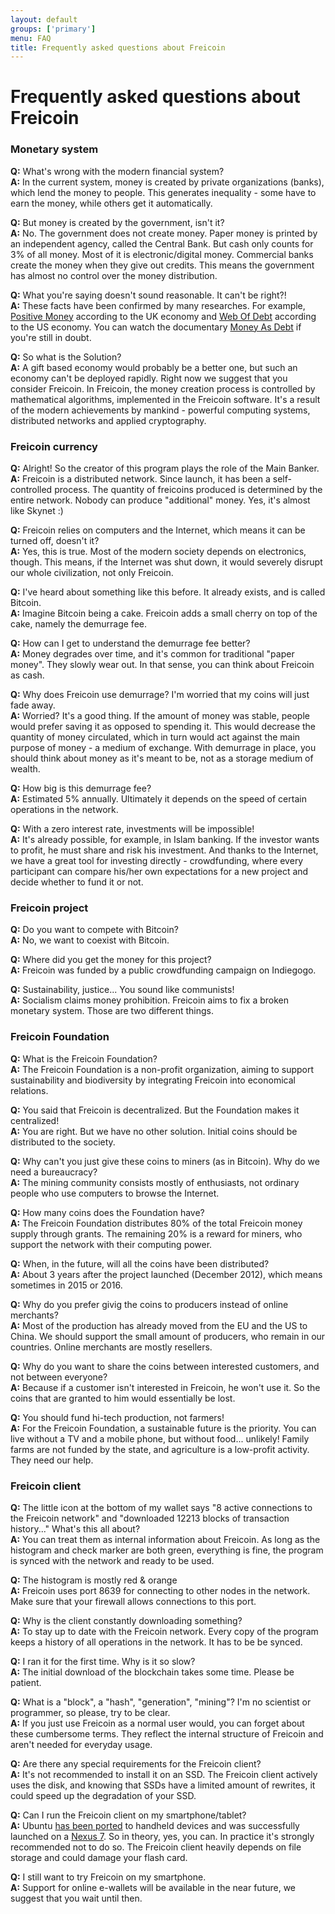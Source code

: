 ```yaml
---
layout: default
groups: ['primary']
menu: FAQ
title: Frequently asked questions about Freicoin
---
```


<h1>Frequently asked questions about Freicoin</h1>

<h3>Monetary system</h3>

<p><strong>Q:</strong> What's wrong with the modern financial system?<br/>
<strong>A:</strong> In the current system, money is created by private organizations (banks), which lend the money to people. This generates inequality - some have to earn the money, while others get it automatically.</p>

<p><strong>Q:</strong> But money is created by the government, isn't it?<br/>
<strong>A:</strong> No. The government does not create money. Paper money is printed by an independent agency, called the Central Bank. But cash only counts for 3% of all money. Most of it is electronic/digital money. Commercial banks create the money when they give out credits. This means the government has almost no control over the money distribution.</p>

<p><strong>Q:</strong> What you're saying doesn't sound reasonable. It can't be right?!<br/>
<strong>A:</strong> These facts have been confirmed by many researches. For example, <a href="http://www.positivemoney.org/">Positive Money</a> according to the UK economy and <a href="http://www.webofdebt.com/">Web Of Debt</a> according to the US economy. You can watch the documentary <a href="http://youtu.be/jqvKjsIxT_8">Money As Debt</a> if you're still in doubt.</p>

<p><strong>Q:</strong> So what is the Solution?<br/>
<strong>A:</strong> A gift based economy would probably be a better one, but such an economy can't be deployed rapidly. Right now we suggest that you consider Freicoin. In Freicoin, the money creation process is controlled by mathematical algorithms, implemented in the Freicoin software. It's a result of the modern achievements by mankind - powerful computing systems, distributed networks and applied cryptography.</p>

<h3>Freicoin currency</h3>

<p><strong>Q:</strong> Alright! So the creator of this program plays the role of the Main Banker.<br/>
<strong>A:</strong> Freicoin is a distributed network. Since launch, it has been a self-controlled process. The quantity of freicoins produced is determined by the entire network. Nobody can produce "additional" money. Yes, it's almost like Skynet :)</p>

<p><strong>Q:</strong> Freicoin relies on computers and the Internet, which means it can be turned off, doesn't it?<br/>
<strong>A:</strong> Yes, this is true. Most of the modern society depends on electronics, though. This means, if the Internet was shut down, it would severely disrupt our whole civilization, not only Freicoin.</p>

<p><strong>Q:</strong> I've heard about something like this before. It already exists, and is called Bitcoin.<br/>
<strong>A:</strong> Imagine Bitcoin being a cake. Freicoin adds a small cherry on top of the cake, namely the demurrage fee.</p>

<p><strong>Q:</strong> How can I get to understand the demurrage fee better?<br/>
<strong>A:</strong> Money degrades over time, and it's common for traditional "paper money". They slowly wear out. In that sense, you can think about Freicoin as cash.</p>

<p><strong>Q:</strong> Why does Freicoin use demurrage? I'm worried that my coins will just fade away.<br/>
<strong>A:</strong> Worried? It's a good thing. If the amount of money was stable, people would prefer saving it as opposed to spending it. This would decrease the quantity of money circulated, which in turn would act against the main purpose of money - a medium of exchange. With demurrage in place, you should think about money as it's meant to be, not as a storage medium of wealth.</p>

<p><strong>Q:</strong> How big is this demurrage fee?<br/>
<strong>A:</strong> Estimated 5% annually. Ultimately it depends on the speed of certain operations in the network.</p>

<p><strong>Q:</strong> With a zero interest rate, investments will be impossible!<br/>
<strong>A:</strong> It's already possible, for example, in Islam banking. If the investor wants to profit, he must share and risk his investment. And thanks to the Internet, we have a great tool for investing directly - crowdfunding, where every participant can compare his/her own expectations for a new project and decide whether to fund it or not.</p>

<h3>Freicoin project</h3>

<p><strong>Q:</strong> Do you want to compete with Bitcoin?<br/>
<strong>A:</strong> No, we want to coexist with Bitcoin.</p>

<p><strong>Q:</strong> Where did you get the money for this project?<br/>
<strong>A:</strong> Freicoin was funded by a public crowdfunding campaign on Indiegogo.</p>

<p><strong>Q:</strong> Sustainability, justice... You sound like communists!<br/>
<strong>A:</strong> Socialism claims money prohibition. Freicoin aims to fix a broken monetary system. Those are two different things.</p>

<h3>Freicoin Foundation</h3>

<p><strong>Q:</strong> What is the Freicoin Foundation?<br/>
<strong>A:</strong> The Freicoin Foundation is a non-profit organization, aiming to support sustainability and biodiversity by integrating Freicoin into economical relations.</p>

<p><strong>Q:</strong> You said that Freicoin is decentralized. But the Foundation makes it centralized!<br/>
<strong>A:</strong> You are right. But we have no other solution. Initial coins should be distributed to the society.</p>

<p><strong>Q:</strong> Why can't you just give these coins to miners (as in Bitcoin). Why do we need a bureaucracy?<br/>
<strong>A:</strong> The mining community consists mostly of enthusiasts, not ordinary people who use computers to browse the Internet.</p>

<p><strong>Q:</strong> How many coins does the Foundation have?<br/>
<strong>A:</strong> The Freicoin Foundation distributes 80% of the total Freicoin money supply through grants. The remaining 20% is a reward for miners, who support the network with their computing power.</p>

<p><strong>Q:</strong> When, in the future, will all the coins have been distributed?<br/>
<strong>A:</strong> About 3 years after the project launched (December 2012), which means sometimes in 2015 or 2016.</p>

<p><strong>Q:</strong> Why do you prefer givig the coins to producers instead of online merchants?<br/>
<strong>A:</strong> Most of the production has already moved from the EU and the US to China. We should support the small amount of producers, who remain in our countries. Online merchants are mostly resellers.</p>

<p><strong>Q:</strong> Why do you want to share the coins between interested customers, and not between everyone?<br/>
<strong>A:</strong> Because if a customer isn't interested in Freicoin, he won't use it. So the coins that are granted to him would essentially be lost.</p>

<p><strong>Q:</strong> You should fund hi-tech production, not farmers!<br/>
<strong>A:</strong> For the Freicoin Foundation, a sustainable future is the priority. You can live without a TV and a mobile phone, but without food... unlikely! Family farms are not funded by the state, and agriculture is a low-profit activity. They need our help.</p>

<h3>Freicoin client</h3>

<p><strong>Q:</strong> The little icon at the bottom of my wallet says "8 active connections to the Freicoin network" and "downloaded 12213 blocks of transaction history..." What's this all about?<br/>
<strong>A:</strong> You can treat them as internal information about Freicoin. As long as the histogram and check marker are both green, everything is fine, the program is synced with the network and ready to be used.</p>

<p><strong>Q:</strong> The histogram is mostly red &amp; orange<br/>
<strong>A:</strong> Freicoin uses port 8639 for connecting to other nodes in the network. Make sure that your firewall allows connections to this port.</p>

<p><strong>Q:</strong> Why is the client constantly downloading something?<br/>
<strong>A:</strong> To stay up to date with the Freicoin network. Every copy of the program keeps a history of all operations in the network. It has to be be synced.</p>

<p><strong>Q:</strong> I ran it for the first time. Why is it so slow?<br/>
<strong>A:</strong> The initial download of the blockchain takes some time. Please be patient.</p>

<p><strong>Q:</strong> What is a "block", a "hash", "generation", "mining"? I'm no scientist or programmer, so please, try to be clear.<br/>
<strong>A:</strong> If you just use Freicoin as a normal user would, you can forget about these cumbersome terms. They reflect the internal structure of Freicoin and aren't needed for everyday usage.</p>

<p><strong>Q:</strong> Are there any special requirements for the Freicoin client?<br/>
<strong>A:</strong> It's not recommended to install it on an SSD. The Freicoin client actively uses the disk, and knowing that SSDs have a limited amount of rewrites, it could speed up the degradation of your SSD.</p>

<p><strong>Q:</strong> Can I run the Freicoin client on my smartphone/tablet?<br/>
<strong>A:</strong> Ubuntu <a href="http://www.ubuntu.com/devices/phone">has been ported</a> to handheld devices and was successfully launched on a <a href="http://wiki.ubuntu.com/Nexus7">Nexus 7</a>. So in theory, yes, you can. In practice it's strongly recommended not to do so. The Freicoin client heavily depends on file storage and could damage your flash card.</p>

<p><strong>Q:</strong> I still want to try Freicoin on my smartphone.<br/>
<strong>A:</strong> Support for online e-wallets will be available in the near future, we suggest that you wait until then.</p>
